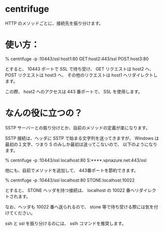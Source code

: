# centrifuge

HTTP のメソッドごとに、接続先を振り分けます。

# 使い方：

% centrifuge -p :10443/ssl host1:80 GET:host2:443/ssl POST:host3:80

とすると、 10443 ポートで SSL で待ち受け、
GET リクエストは host2 へ、
POST リクエストは host3 へ、
その他のリクエストは host1 へリダイレクトします。

この際、 host2 へのアクセスは 443 番ポートで、 SSL を使用します。

# なんの役に立つの？

SSTP サーバーとの振り分けとか、自前のメソッドの定義が楽になります。

SSTP 接続は、ヘッダに SSTP で始まる文字列を送ってきますが、
Windows は最初の１文字、つまり S のみしか最初は送ってこないので、
以下のようになります。

% centrifuge -p :10443/ssl localhost:80 S:****.vpnazure.net:443/ssl

他にも、自前でメソッドを追加して、 443番ポートを節約できます。

% centrifuge -p :10443/ssl localhost:80 STONE:localhost:10022

とすると、 STONE ヘッダを持つ接続は、 localhost の 10022 番へリダイレクトされます。

なお、ヘッダも 10022 番へ送られるので、 stone 等で待ち受ける際には気を付けてください。

ssh と ssl を振り分けるのには、 sslh コマンドを推奨します。
